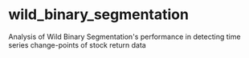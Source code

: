 # wild_binary_segmentation
Analysis of Wild Binary Segmentation's performance in detecting time series change-points of stock return data
